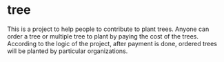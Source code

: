 # tree
This is a project to help people to contribute to plant trees. Anyone can order a tree or multiple tree to plant by paying the cost of the trees.
According to the logic of the project, after payment is done, ordered trees will be planted by particular organizations.
